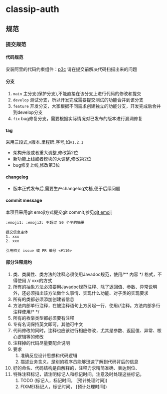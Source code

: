 # classip-auth

## 规范

### 提交规范

#### 代码规范

安装阿里的代码约束组件：[p3c](https://github.com/alibaba/p3c/tree/master/idea-plugin)
请在提交前解决代码扫描出来的问题

#### 分支

1. `main` 主分支(保护分支),不能直接在该分支上进行代码的修改和提交
2. `develop` 测试分支，所以开发完成需要提交测试的功能合并到该分支
3. `feature` 开发分支，大家根据不同需求创建独立的功能分支，开发完成后合并到develop分支
4. `fix` bug修复分支，需要根据实际情况对已发布的版本进行漏洞修复

#### tag

采用三段式,v版本.里程碑.序号,如`v1.2.1`
- 架构升级或者重大调整,修改第2位
- 新功能上线或者模块的大调整,修改第2位
- bug修复上线,修改第3位

#### changelog

- 版本正式发布后,需要生产changelog文档,便于后续问题

#### commit message

本项目采用git emoji方式提交git commit,参见[git emoji](git-emoji.md#git-emoji)

```
:emoji1: :emoji2: 不超过 50 个字的摘要

提交信息主体
1. xxx
2. xxx

引用相关 issue 或 PR 编号 <#110>
```

#### 部分注释规约

1. 类、类属性、类方法的注释必须使用Javadoc规范，使用/** 内容 */ 格式，不得使用 // xxx的方式
2. 所有的抽象方法必须要用Javadoc规范注释、除了返回值、参数、异常说明外，还必须指出该方法做什么事情、实现什么功能、对子类的实现要求
3. 所有的类都必须添加创建者信息
4. 方法内部单行注释，在被注释语句上方另起一行，使用//注释。方法内部多行注释使用/* */
5. 所有的枚举类型都必须要有注释
6. 专有名词保持英文即可，其他可中文
7. 代码修改的同时，注释也应该进行相应修改，尤其是参数、返回值、异常、核心逻辑等的修改
8. 注释掉的代码尽量要配合说明
9. 要求
   1. 准确反应设计思想和代码逻辑
   2. 描述业务含义，是别的程序员能够迅速了解到代码背后的信息
10. 好的命名、代码结构是自解释的，注释力求精简准确、表达到位、
11. 特殊注释标记，请注明标记人和标记时间。注意及时处理这些标记。
    1. TODO (标记人，标记时间， [预计处理时间])
    2. FIXME(标记人，标记时间， [预计处理时间])

